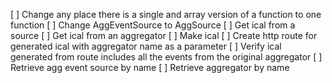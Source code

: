 [ ] Change any place there is a single and array version of a function to one function
[ ] Change AggEventSource to AggSource
[ ] Get ical from a source
[ ] Get ical from an aggregator
[ ] Make ical
[ ] Create http route for generated ical with aggregator name as a parameter
[ ] Verify ical generated from route includes all the events from the original aggregator
[ ] Retrieve agg event source by name
[ ] Retrieve aggregator by name
